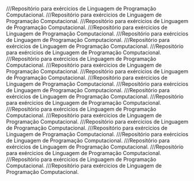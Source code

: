 ///Repositório para exércicios de Linguagem de Programação Computacional.
///Repositório para exércicios de Linguagem de Programação Computacional.
///Repositório para exércicios de Linguagem de Programação Computacional.
///Repositório para exércicios de Linguagem de Programação Computacional.
///Repositório para exércicios de Linguagem de Programação Computacional.
///Repositório para exércicios de Linguagem de Programação Computacional.
///Repositório para exércicios de Linguagem de Programação Computacional.
///Repositório para exércicios de Linguagem de Programação Computacional.
///Repositório para exércicios de Linguagem de Programação Computacional.
///Repositório para exércicios de Linguagem de Programação Computacional.
///Repositório para exércicios de Linguagem de Programação Computacional.
///Repositório para exércicios de Linguagem de Programação Computacional.
///Repositório para exércicios de Linguagem de Programação Computacional.
///Repositório para exércicios de Linguagem de Programação Computacional.
///Repositório para exércicios de Linguagem de Programação Computacional.
///Repositório para exércicios de Linguagem de Programação Computacional.
///Repositório para exércicios de Linguagem de Programação Computacional.
///Repositório para exércicios de Linguagem de Programação Computacional.
///Repositório para exércicios de Linguagem de Programação Computacional.
///Repositório para exércicios de Linguagem de Programação Computacional.
///Repositório para exércicios de Linguagem de Programação Computacional.
///Repositório para exércicios de Linguagem de Programação Computacional.
///Repositório para exércicios de Linguagem de Programação Computacional.
